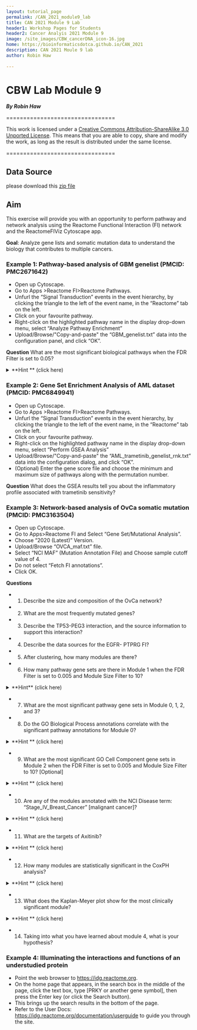 ```yaml
---
layout: tutorial_page
permalink: /CAN_2021_module9_lab
title: CAN 2021 Module 9 Lab
header1: Workshop Pages for Students
header2: Cancer Analyis 2021 Module 9
image: /site_images/CBW_cancerDNA_icon-16.jpg
home: https://bioinformaticsdotca.github.io/CAN_2021
description: CAN 2021 Moule 9 lab
author: Robin Haw
 
---
```


# CBW Lab Module 9 
***By Robin Haw***  

================================

This work is licensed under a [Creative Commons Attribution-ShareAlike 3.0 Unported License](http://creativecommons.org/licenses/by-sa/3.0/deed.en_US). This means that you are able to copy, share and modify the work, as long as the result is distributed under the same license.

================================


## Data Source
please download this [zip file](https://drive.google.com/file/d/14gT-Qgwcvp8TL1hPxUePg1eQIIyFQFJr/view?usp=sharing)


## Aim
This exercise will provide you with an opportunity to perform pathway and network analysis using the Reactome Functional Interaction (FI) network and the ReactomeFIViz Cytoscape app. 

**Goal**: Analyze gene lists and somatic mutation data to understand the biology that contributes to multiple cancers.

### Example 1: Pathway-based analysis of GBM genelist (PMCID: PMC2671642)
* Open up Cytoscape. 
* Go to Apps >Reactome FI>Reactome Pathways.
* Unfurl the “Signal Transduction” events in the event hierarchy, by clicking the triangle to the left of the event name, in the “Reactome” tab on the left. 
* Click on your favourite pathway. 
* Right-click on the highlighted pathway name in the display drop-down menu, select “Analyze Pathway Enrichment” 
* Upload/Browse/"Copy-and-paste" the “GBM_genelist.txt” data into the configuration panel, and click “OK”. 

**Question**
What are the most significant biological pathways when the FDR Filter is set to 0.05?
<details>
  <summary>
**Hint ** (click here)
  </summary>
  
* Right-click on a pathway in the Table Panel, and click “View in Diagram”. Purple-coloured nodes reflect hits in the dataset. Right-click on highlighted nodes to invoke additional features
* "Open Reactome Reacfoam" from the pathway tree. You may also download the Reacfoam view by clicking the download button at the top-right corner. For windows 10 users, to open the Reacfoam view, you need to allow "public" access to Cytoscape by checking "public" in the settings for "Allow an app through Windows Firewall" in the "System and Security" control settings

</details> 

### Example 2: Gene Set Enrichment Analysis of AML dataset (PMCID: PMC6849941)

* Open up Cytoscape. 
* Go to Apps >Reactome FI>Reactome Pathways.
* Unfurl the “Signal Transduction” events in the event hierarchy, by clicking the triangle to the left of the event name, in the “Reactome” tab on the left. 
* Click on your favourite pathway. 
* Right-click on the highlighted pathway name in the display drop-down menu, select “Perform GSEA Analysis” 
* Upload/Browse/"Copy-and-paste" the “AML_trametinib_genelist_rnk.txt” data into the configuration dialog, and click “OK”. 
* (Optional) Enter the gene score file and choose the minimum and maximum size of pathways along with the permutation number.

**Question**
What does the GSEA results tell you about the inflammatory profile associated with trametinib sensitivity?

### Example 3: Network-based analysis of OvCa somatic mutation (PMCID: PMC3163504)
* Open up Cytoscape. 
* Go to Apps>Reactome FI and Select “Gene Set/Mutational Analysis”.  
* Choose “2020 (Latest)” Version. 
* Upload/Browse “OVCA_maf.txt” file. 
* Select “NCI MAF” (Mutation Annotation File) and Choose sample cutoff value of 4. 
* Do not select “Fetch FI annotations”. 
* Click OK.

**Questions**
* 1. Describe the size and composition of the OvCa network?
* 2. What are the most frequently mutated genes?
* 3. Describe the TP53-PEG3 interaction, and the source information to support this interaction?
* 4. Describe the data sources for the EGFR- PTPRG FI?
* 5. After clustering, how many modules are there? 
* 6. How many pathway gene sets are there in Module 1 when the FDR Filter is set to 0.005 and Module Size Filter to 10?
<details>
  <summary>
**Hint** (click here)
  </summary>
 Analyze Module Functions>Pathway Enrichment. Select appropriate filters at each step.
</details> 

* 7. What are the most significant pathway gene sets in Module 0, 1, 2, and 3? 
* 8. Do the GO Biological Process annotations correlate with the significant pathway annotations for Module 0? 
<details>
  <summary>
**Hint ** (click here)
  </summary>
Analyze Module Functions>GO Biological Process. Select appropriate filters at each step.
</details> 

 * 9. What are the most significant GO Cell Component gene sets in Module 2 when the FDR Filter is set to 0.005 and Module Size Filter to 10? [Optional]
 <details>
  <summary>
**Hint ** (click here)
  </summary>
Analyze Module Functions>GO Cell Component. Select appropriate filters at each step.
</details> 

* 10. Are any of the modules annotated with the NCI Disease term: “Stage_IV_Breast_Cancer” [malignant cancer]?
 <details>
  <summary>
**Hint ** (click here)
  </summary>
Load Cancer Gene Index>Neoplasm>Neoplasm_by_Site>Breast Neoplasm>
</details> 

* 11. What are the targets of Axitinib?
 <details>
  <summary>
**Hint ** (click here)
  </summary>
Overlay Cancer Drugs>Fetch Cancer Drugs. Maybe apply filters? 
</details> 

* 12. How many modules are statistically significant in the CoxPH analysis? 
 <details>
  <summary>
**Hint ** (click here)
  </summary>
Analyze Module Functions>Survival Analysis>Upload/Browse “OVCA_clinical.txt”. Click OK.
</details> 

* 13. What does the Kaplan-Meyer plot show for the most clinically significant module?
 <details>
  <summary>
**Hint ** (click here)
  </summary>
	
* Click the most statistically significant module link [blue line] from the CoxPH results panel. Click OK. Click #_plot.pdf to display Kaplan-Meyer plot. Repeat this for the other significant module links. KM plot: samples having genes mutated in a module (green line), and samples having no genes mutated in the module (red line).
* There is a bug with the Windows version to view the .pdf file. You may want to search for the CytoscapeConfiguration folder.
* On Mac, go to: "/Users/[name]/CytoscapeConfiguration/3/karaf_data/tmp/#########_plot.pdf"

</details> 

* 14. Taking into what you have learned about module 4, what is your hypothesis?

### Example 4: Illuminating the interactions and functions of an understudied protein
* Point the web browser to https://idg.reactome.org. 
* On the home page that appears, in the search box in the middle of the page, click the text box, type [PRKY or another gene symbol], then press the Enter key (or click the Search button). 
* This brings up the search results in the bottom of the page.
* Refer to the User Docs: https://idg.reactome.org/documentation/userguide to guide you through the site.



